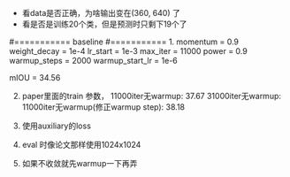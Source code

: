 * 看data是否正确，为啥输出变在(360, 640) 了
* 看是否是训练20个类，但是预测时只剩下19个了


#===========
baseline
#===========
1.
momentum = 0.9
weight_decay = 1e-4
lr_start = 1e-3
max_iter = 11000
power = 0.9
warmup_steps = 2000
warmup_start_lr = 1e-6

mIOU = 34.56

2. paper里面的train 参数，
11000iter无warmup: 37.67
31000iter无warmup:
11000iter无warmup(修正warmup step): 38.18


1. 使用auxiliary的loss

2. eval 时像论文那样使用1024x1024

2. 如果不收敛就先warmup一下再弄
